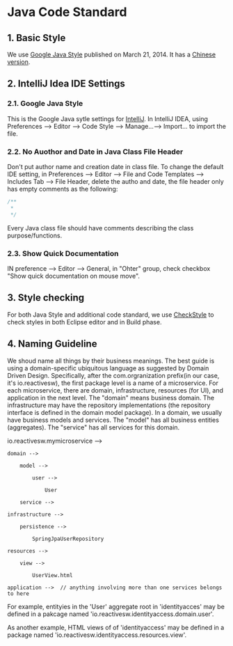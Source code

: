 # Java Code Standard 

## 1. Basic Style
We use [Google Java Style](https://google.github.io/styleguide/javaguide.html) published on March 21, 2014. It has a [Chinese version](http://blog.mosil.biz/2014/05/java-style-guide/).

## 2. IntelliJ Idea IDE Settings

### 2.1. Google Java Style
This is the Google Java sytle settings for [IntelliJ](https://github.com/google/styleguide/blob/gh-pages/intellij-java-google-style.xml). In IntelliJ IDEA, using Preferences --> Editor --> Code Style --> Manage...--> Import... to import the file. 

### 2.2. No Auothor and Date in Java Class File Header
Don't put author name and creation date in class file. To change the default IDE setting, in Preferences --> Editor --> File and Code Templates --> Includes Tab --> File Header, delete the autho and date, the file header only has empty comments as the following: 

```java
/**
 * 
 */
```

Every Java class file should have comments describing the class purpose/functions.  

### 2.3. Show Quick Documentation
IN preference --> Editor --> General, in "Ohter" group, check checkbox "Show quick documentation on mouse move". 

## 3. Style checking
For both Java Style and additional code standard, we use [CheckStyle](http://checkstyle.sourceforge.net/) to check styles in both Eclipse editor and in Build phase. 

## 4. Naming Guideline
We shoud name all things by their business meanings. The best guide is using a domain-specific ubiquitous language as suggested by Domain Driven Design. Specifically, after the com.orgranization prefix(in our case, it's io.reactivesw), the first package level is a name of a microservice. For each microservice, there are domain, infrastructure, resources (for UI), and application in the next level. The "domain" means business domain. The infrastructure may have the repository implementations (the repository interface is defined in the domain model package). In a domain, we usually have business models and services. The "model" has all business entities (aggregates). The "service" has all services for this domain. 

io.reactivesw.mymicroservice -->

    domain -->
    
        model -->
        
            user -->
            
                User
                
        service -->
        
    infrastructure -->
    
        persistence -->
        
            SpringJpaUserRepository
            
    resources -->
    
        view -->
        
            UserView.html
            
    application -->  // anything involving more than one services belongs to here
        
            
For example, entityies in the 'User' aggregate root in 'identityacces' may be defined in a pakcage named 'io.reactivesw.identityaccess.domain.user'. 

As another example, HTML views of of 'identityaccess' may be defined in a package named 'io.reactivesw.identityaccess.resources.view'. 

